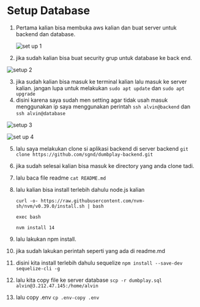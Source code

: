 # Setup Database

1. Pertama kalian bisa membuka aws kalian dan buat server untuk backend dan database.

   ![set up 1](https://user-images.githubusercontent.com/90166916/139522575-903e920a-4a17-449a-a605-97cc6e2c4266.png)

2. jika sudah kalian bisa buat security grup untuk database ke back end.

  ![setup 2](https://user-images.githubusercontent.com/90166916/139522632-5e1e19b1-4dee-4163-a31f-79392c10b1aa.png)

3. jika sudah kalian bisa masuk ke terminal kalian lalu masuk ke server kalian. jangan lupa untuk melakukan `sudo apt update` dan `sudo apt upgrade`
4. disini karena saya sudah men setting agar tidak usah masuk menggunakan ip saya menggunakan perintah `ssh alvin@backend` dan `ssh alvin@database`

  ![setup 3](https://user-images.githubusercontent.com/90166916/139522738-7b699303-fc17-46d1-a524-fcb3a87bed37.png)

  ![set up 4](https://user-images.githubusercontent.com/90166916/139522744-03bbc07b-1caf-4dee-9869-1468e8cd6fdc.png)

5. lalu saya melakukan clone si aplikasi backend di server backend `git clone https://github.com/sgnd/dumbplay-backend.git`
6. jika sudah selesai kalian bisa masuk ke directory yang anda clone tadi.
7. lalu baca file readme `cat README.md`
8. lalu kalian bisa install terlebih dahulu node.js kalian
   
   `curl -o- https://raw.githubusercontent.com/nvm-sh/nvm/v0.39.0/install.sh | bash`
   
   `exec bash`
   
   `nvm install 14`
   
9. lalu lakukan npm install.
10. jika sudah lakukan perintah seperti yang ada di readme.md 
11. disini kita install terlebih dahulu sequelize `npm install --save-dev sequelize-cli -g`
12. lalu kita copy file ke server database `scp -r dumbplay.sql alvin@3.212.47.145:/home/alvin`
13. lalu copy .env `cp .env-copy .env`
  
 
